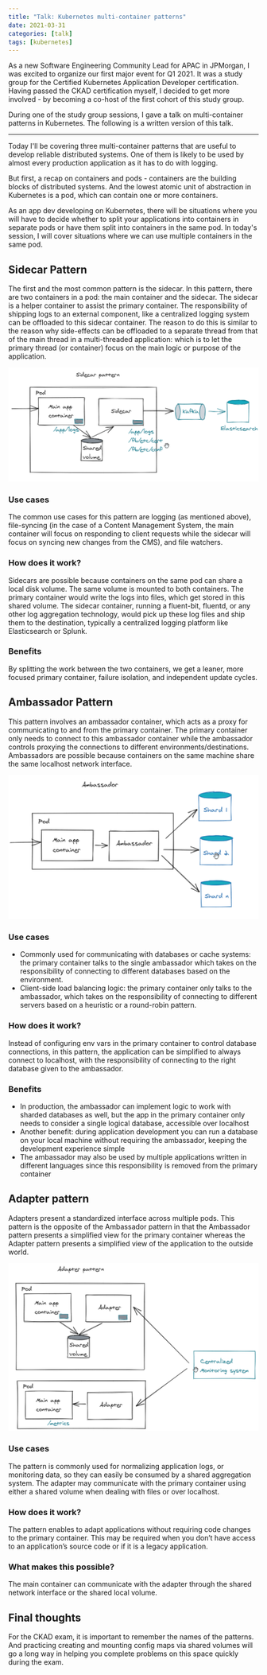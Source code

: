 ```yaml
---
title: "Talk: Kubernetes multi-container patterns"
date: 2021-03-31
categories: [talk]
tags: [kubernetes]
---
```


As a new Software Engineering Community Lead for APAC in JPMorgan, I was excited to organize our first major event for Q1 2021. It was a study group for the Certified Kubernetes Application Developer certification. Having passed the CKAD certification myself, I decided to get more involved - by becoming a co-host of the first cohort of this study group.

During one of the study group sessions, I gave a talk on multi-container patterns in Kubernetes. The following is a written version of this talk.

---

Today I'll be covering three multi-container patterns that are useful to develop reliable distributed systems. One of them is likely to be used by almost every production application as it has to do with logging.

But first, a recap on containers and pods - containers are the building blocks of distributed systems.
And the lowest atomic unit of abstraction in Kubernetes is a pod, which can contain one or more containers.

As an app dev developing on Kubernetes, there will be situations where you will have to decide whether to split your applications into containers in separate pods or have them split into containers in the same pod. In today's session, I will cover situations where we can use multiple containers in the same pod.

## Sidecar Pattern
The first and the most common pattern is the sidecar. In this pattern, there are two containers in a pod: the main container and the sidecar. The sidecar is a helper container to assist the primary container. The responsibility of shipping logs to an external component, like a centralized logging system can be offloaded to this sidecar container. The reason to do this is similar to the reason why side-effects can be offloaded to a separate thread from that of the main thread in a multi-threaded application: which is to let the primary thread (or container) focus on the main logic or purpose of the application.

![Sidecar Pattern](/assets/img/posts/k8s-multi-container-patterns/sidecar.png)

### Use cases
The common use cases for this pattern are logging (as mentioned above), file-syncing (in the case of a Content Management System, the main container will focus on responding to client requests while the sidecar will focus on syncing new changes from the CMS), and file watchers.

### How does it work?
Sidecars are possible because containers on the same pod can share a local disk volume. The same volume is mounted to both containers. The primary container would write the logs into files, which get stored in this shared volume. The sidecar container, running a fluent-bit, fluentd, or any other log aggregation technology, would pick up these log files and ship them to the destination, typically a centralized logging platform like Elasticsearch or Splunk.

### Benefits
By splitting the work between the two containers, we get a leaner, more focused primary container, failure isolation, and independent update cycles.

## Ambassador Pattern
This pattern involves an ambassador container, which acts as a proxy for communicating to and from the primary container. The primary container only needs to connect to this ambassador container while the ambassador controls proxying the connections to different environments/destinations. Ambassadors are possible because containers on the same machine share the same localhost network interface.

![Ambassador Pattern](/assets/img/posts/k8s-multi-container-patterns/ambassador.png)

### Use cases
- Commonly used for communicating with databases or cache systems: the primary container talks to the single ambassador which takes on the responsibility of connecting to different databases based on the environment.
- Client-side load balancing logic: the primary container only talks to the ambassador, which takes on the responsibility of connecting to different servers based on a heuristic or a round-robin pattern.

### How does it work?
Instead of configuring env vars in the primary container to control database connections, in this pattern, the application can be simplified to always connect to localhost, with the responsibility of connecting to the right database given to the ambassador.

### Benefits
- In production, the ambassador can implement logic to work with sharded databases as well, but the app in the primary container only needs to consider a single logical database, accessible over localhost
- Another benefit: during application development you can run a database on your local machine without requiring the ambassador, keeping the development experience simple
- The ambassador may also be used by multiple applications written in different languages since this responsibility is removed from the primary container

## Adapter pattern
Adapters present a standardized interface across multiple pods. This pattern is the opposite of the Ambassador pattern in that the Ambassador pattern presents a simplified view for the primary container whereas the Adapter pattern presents a simplified view of the application to the outside world.

![Adapter Pattern](/assets/img/posts/k8s-multi-container-patterns/adapter.png)

### Use cases
The pattern is commonly used for normalizing application logs, or monitoring data, so they can easily be consumed by a shared aggregation system. The adapter may communicate with the primary container using either a shared volume when dealing with files or over localhost.

### How does it work?
The pattern enables to adapt applications without requiring code changes to the primary container. This may be required when you don’t have access to an application’s source code or if it is a legacy application.

### What makes this possible?
The main container can communicate with the adapter through the shared network interface or the shared local volume.

## Final thoughts
For the CKAD exam, it is important to remember the names of the patterns. And practicing creating and mounting config maps via shared volumes will go a long way in helping you complete problems on this space quickly during the exam.